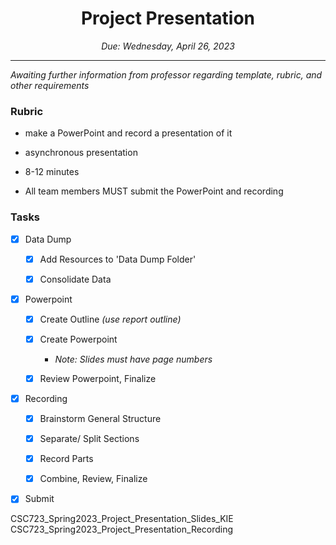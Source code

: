 <h1 align="center">Project Presentation</h1>
<p align="center"><i>Due: Wednesday, April 26, 2023</i></p>

----

<i> Awaiting further information from professor regarding template, rubric, and other requirements </i>

### Rubric

- make a PowerPoint and record a presentation of it
 
- asynchronous presentation
- 8-12 minutes

- All team members MUST submit the PowerPoint and recording

### Tasks

- [X]  Data Dump

	- [X]	Add Resources to 'Data Dump Folder'

	- [X]	Consolidate Data
	
- [X]  Powerpoint

	- [X]	Create Outline <i>(use report outline)</i>

	- [X]	Create Powerpoint
	
		- *Note: Slides must have page numbers*

	- [X]	Review Powerpoint, Finalize
	
- [X]  Recording

	- [X]	Brainstorm General Structure

	- [X]	Separate/ Split Sections
	
	- [X]	Record Parts

	- [X]	Combine, Review, Finalize

- [X]  Submit 



CSC723_Spring2023_Project_Presentation_Slides_KIE
CSC723_Spring2023_Project_Presentation_Recording